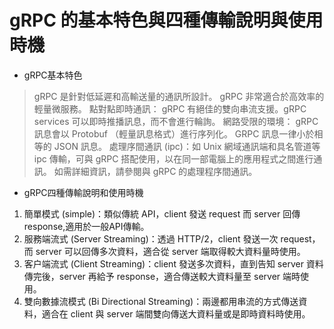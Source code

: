 # gRPC 的基本特色與四種傳輸說明與使用時機
* gRPC基本特色
 > gRPC 是針對低延遲和高輸送量的通訊所設計。 gRPC 非常適合於高效率的輕量微服務。
 > 點對點即時通訊： gRPC 有絕佳的雙向串流支援。gRPC services 可以即時推播訊息，而不會進行輪詢。
 > 網路受限的環境： gRPC 訊息會以 Protobuf （輕量訊息格式）進行序列化。 GRPC 訊息一律小於相等的 JSON 訊息。
 > 處理序間通訊 (ipc)：如 Unix 網域通訊端和具名管道等 ipc 傳輸，可與 gRPC 搭配使用，以在同一部電腦上的應用程式之間進行通訊。 如需詳細資訊，請參閱與 gRPC 的處理程序間通訊。
* gRPC四種傳輸說明和使用時機
1. 簡單模式 (simple)：類似傳統 API，client 發送 request 而 server 回傳 response,適用於一般API傳輸。
2. 服務端流式 (Server Streaming)：透過 HTTP/2，client 發送一次 request，而 server 可以回傳多次資料，適合從 server 端取得較大資料量時使用。
3. 客户端流式 (Client Streaming)：client 發送多次資料，直到告知 server 資料傳完後，server 再給予 response，適合傳送較大資料量至 server 端時使用。
4. 雙向數據流模式 (Bi Directional Streaming)：兩邊都用串流的方式傳送資料，適合在 client 與 server 端間雙向傳送大資料量或是即時資料時使用。



